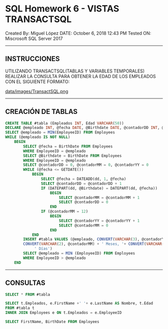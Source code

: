 # SQL Homework 6 - VISTAS TRANSACTSQL

Created By: Miguel López
DATE: October 6, 2018 12:43 PM
Tested ON: Miscrosoft SQL Server 2017

---

## INSTRUCCIONES

UTILIZANDO TRANSACTSQL(TABLAS Y VARIABLES TEMPORALES) REALIZAR LA CONSULTA PARA OBTENER LA EDAD DE LOS EMPLEADOS CON EL SIGUIENTE FORMATO:

[data/images/TransactSQL.png](data/images/TransactSQL.png)

---

## CREACIÓN DE TABLAS

```sql
CREATE TABLE #tabla (Empleados INT, Edad VARCHAR(50))
DECLARE @empleado INT, @fecha DATE, @Birthdate DATE, @contadorDD INT, @contadorMM INT, @contadorYY INT
SELECT @empleado = MIN(EmployeeID) FROM Employees
WHILE (@empleado IS NOT NULL)
	BEGIN
		SELECT @fecha = BirthDate FROM Employees
		WHERE EmployeeID = @empleado
		SELECT @Birthdate = BirthDate FROM Employees
		WHERE EmployeeID = @empleado
		SELECT @contadorDD = 0, @contadorMM = 0, @contadorYY = 0
		WHILE (@fecha <= GETDATE())
			BEGIN
				SELECT @fecha = DATEADD(dd, 1, @fecha)
				SELECT @contadorDD = @contadorDD + 1
				IF (DATEPART(dd, @Birthdate) = DATEPART(dd, @fecha))
					BEGIN
						SELECT @contadorMM = @contadorMM + 1
						SELECT @contadorDD = 0
					END
				IF (@contadorMM = 12)
					BEGIN
						SELECT @contadorYY = @contadorYY + 1
						SELECT @contadorMM = 0
					END
			END
		INSERT #tabla VALUES (@empleado, CONVERT(VARCHAR(3), @contadorYY) + ' Años, ' +
		CONVERT(VARCHAR(2), @contadorMM) + ' Meses, '+ CONVERT(VARCHAR(2),@contadorDD )+
             ' Días')
		SELECT @empleado = MIN (EmployeeID) FROM Employees
		WHERE EmployeeID > @empleado
	END
```

---

## CONSULTAS

```sql
SELECT * FROM #tabla

SELECT t.Empleados, e.FirstName +' '+ e.LastName AS Nombre, t.Edad
FROM #tabla t
INNER JOIN Employees e ON t.Empleados = e.EmployeeID

SELECT FirstName, BirthDate FROM Employees
```
